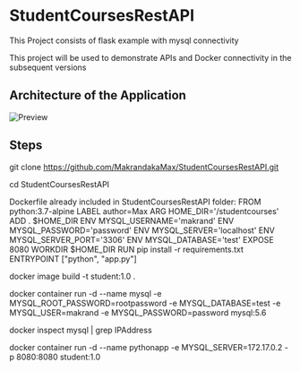 # StudentCoursesRestAPI
This Project consists of flask example with mysql connectivity

This project will be used to demonstrate APIs and Docker connectivity in the subsequent versions

## Architecture of the Application
![Preview](./images/StudentFlaskAppArchitecture.png)

## Steps
git clone https://github.com/MakrandakaMax/StudentCoursesRestAPI.git

cd StudentCoursesRestAPI

Dockerfile already included in StudentCoursesRestAPI folder:
FROM python:3.7-alpine
LABEL author=Max
ARG HOME_DIR='/studentcourses'
ADD . $HOME_DIR
ENV MYSQL_USERNAME='makrand'
ENV MYSQL_PASSWORD='password'
ENV MYSQL_SERVER='localhost'
ENV MYSQL_SERVER_PORT='3306'
ENV MYSQL_DATABASE='test'
EXPOSE 8080
WORKDIR $HOME_DIR
RUN pip install -r requirements.txt
ENTRYPOINT ["python", "app.py"] 

docker image build -t student:1.0 .

docker container run -d --name mysql -e MYSQL_ROOT_PASSWORD=rootpassword -e MYSQL_DATABASE=test -e MYSQL_USER=makrand -e MYSQL_PASSWORD=password mysql:5.6

docker inspect mysql | grep IPAddress

docker container run -d --name pythonapp -e MYSQL_SERVER=172.17.0.2 -p 8080:8080 student:1.0
